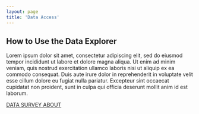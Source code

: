 ```yaml
---
layout: page
title: 'Data Access'
---
```




## How to Use the Data Explorer

Lorem ipsum dolor sit amet, consectetur adipiscing elit, sed do eiusmod tempor incididunt ut labore et dolore magna aliqua. Ut enim ad minim veniam, quis nostrud exercitation ullamco laboris nisi ut aliquip ex ea commodo consequat. Duis aute irure dolor in reprehenderit in voluptate velit esse cillum dolore eu fugiat nulla pariatur. Excepteur sint occaecat cupidatat non proident, sunt in culpa qui officia deserunt mollit anim id est laborum.


<div class="center">
  
<a href="http://nonprofitdataproject.org/data" class="button"> DATA </a> 
<a href="http://nonprofitdataproject.org/survey" class="button"> SURVEY </a>
<a href="http://nonprofitdataproject.org/about" class="button"> ABOUT </a>
  
</div>
